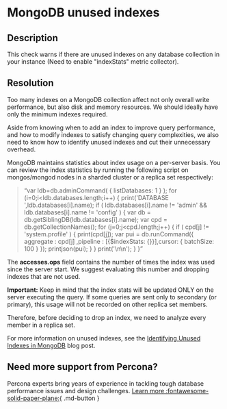 # MongoDB unused indexes

## Description
This check warns if there are unused indexes on any database collection in your instance (Need to enable "indexStats" metric collector).

## Resolution

Too many indexes on a MongoDB collection affect not only overall write performance, but also disk and memory resources. We should ideally have only the minimum indexes required.

Aside from knowing when to add an index to improve query performance, and how to modify indexes to satisfy changing query complexities, we also need to know how to identify unused indexes and cut their unnecessary overhead.

MongoDB maintains statistics about index usage on a per-server basis. You can review the index
statistics by running the following script on  mongos/mongod nodes in a sharded cluster or a replica set respectively:

> “var ldb=db.adminCommand( { listDatabases: 1 } ); for (i=0;i<ldb.databases.length;i++)  {  print('DATABASE ',ldb.databases[i].name);   if ( ldb.databases[i].name != 'admin' && ldb.databases[i].name != 'config' ) {  var db = db.getSiblingDB(ldb.databases[i].name);  var cpd = db.getCollectionNames();  for (j=0;j<cpd.length;j++) {  if ( cpd[j] !=  'system.profile' ) { print(cpd[j]);  var pui = db.runCommand({ aggregate : cpd[j] ,pipeline : [{$indexStats: {}}],cursor: { batchSize: 100 }  });  printjson(pui);  }  }  print('\n\n'); }  }”


The **accesses.ops** field contains the number of times the index was used since the server start.
We suggest evaluating this number and dropping indexes that are not used.

**Important:** Keep in mind that the index stats will be updated ONLY on the server executing the query. If some queries are sent only to secondary (or primary), this usage will not be recorded on other replica set members. 

Therefore, before deciding to drop an index, we need to analyze every member in a replica set.

For more information on unused indexes, see the [Identifying Unused Indexes in MongoDB](https://www.percona.com/blog/identifying-unused-indexes-in-mongodb/) blog post.

## Need more support from Percona?

Percona experts bring years of experience in tackling tough database performance issues and design challenges.
[Learn more :fontawesome-solid-paper-plane:](https://per.co.na/subscribe){ .md-button }

